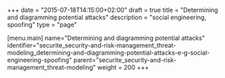 +++
date = "2015-07-18T14:15:00+02:00"
draft = true
title = "Determining and diagramming potential attacks"
description = "social engineering, spoofing"
type = "page"

[menu.main]
name="Determining and diagramming potential attacks"
identifier="securite_security-and-risk-management_threat-modeling_determining-and-diagramming-potential-attacks-e-g-social-engineering-spoofing"
parent="securite_security-and-risk-management_threat-modeling"
weight = 200
+++